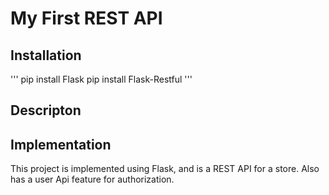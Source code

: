 # My First REST API

## Installation

'''
pip install Flask
pip install Flask-Restful
'''

## Descripton

## Implementation

This project is implemented using Flask, and is a REST API for a store. Also has a user Api feature for authorization.
